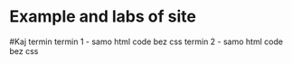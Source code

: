 # Example and labs of site

#Kaj termin 
termin 1 - samo html code bez css
termin 2 - samo html code bez css
